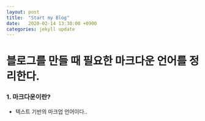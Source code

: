 ```yaml
---
layout: post
title:  "Start my Blog"
date:   2020-02-14 13:30:00 +0900
categories: jekyll update
---
```

# 블로그를 만들 때 필요한 마크다운 언어를 정리한다.

### 1. 마크다운이란?
 - 텍스트 기반의 마크업 언어이다..